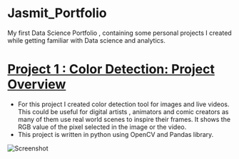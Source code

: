 # Jasmit_Portfolio
My first Data Science Portfolio , containing some personal projects I created while getting familiar with Data science and analytics.
# [Project 1 : Color Detection: Project Overview](https://github.com/JassieK/Color-detection-)
- For this project I created color detection tool for images and live videos. This could be useful for digital artists , animators and comic creators as many of them use real world scenes to inspire their frames. It shows the RGB value of the pixel selected in the image or the video.
- This project is written in python using OpenCV and Pandas library.



![Screenshot](https://user-images.githubusercontent.com/77538080/209005166-5baace35-548f-4630-910b-c122ce6ab9e3.png)
